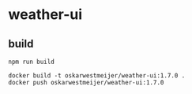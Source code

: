 # weather-ui

## build

```
npm run build

docker build -t oskarwestmeijer/weather-ui:1.7.0 .
docker push oskarwestmeijer/weather-ui:1.7.0
```